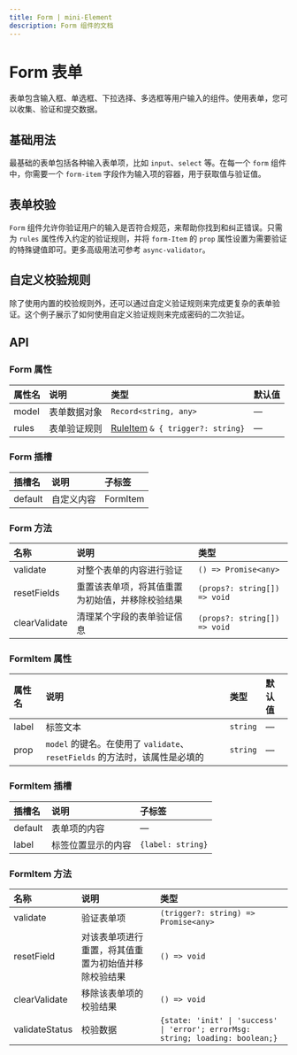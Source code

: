 ```yaml
---
title: Form | mini-Element
description: Form 组件的文档
---
```


# Form 表单

表单包含输入框、单选框、下拉选择、多选框等用户输入的组件。使用表单，您可以收集、验证和提交数据。

## 基础用法

最基础的表单包括各种输入表单项，比如 `input`、`select` 等。在每一个 `form` 组件中，你需要一个 `form-item` 字段作为输入项的容器，用于获取值与验证值。

<preview path="../demo/Form/Basic.vue" title="基础用法" description="基础的表单使用示例"></preview>

## 表单校验

`Form` 组件允许你验证用户的输入是否符合规范，来帮助你找到和纠正错误。只需为 `rules` 属性传入约定的验证规则，并将 `form-Item` 的 `prop` 属性设置为需要验证的特殊键值即可。更多高级用法可参考 `async-validator`。

<preview path="../demo/Form/Validate.vue" title="表单校验" description="使用验证规则的表单示例"></preview>

## 自定义校验规则

除了使用内置的校验规则外，还可以通过自定义验证规则来完成更复杂的表单验证。这个例子展示了如何使用自定义验证规则来完成密码的二次验证。

<preview path="../demo/Form/CustomValidate.vue" title="自定义校验规则" description="使用自定义校验规则的表单示例"></preview>

## API

### Form 属性

| 属性名 | 说明         | 类型                                                                                                         | 默认值 |
| :----- | :----------- | :----------------------------------------------------------------------------------------------------------- | :----- |
| model  | 表单数据对象 | `Record<string, any>`                                                                                        | —      |
| rules  | 表单验证规则 | [RuleItem](https://github.com/yiminghe/async-validator/blob/master/src/interface.ts) `& { trigger?: string}` | —      |

### Form 插槽

| 插槽名  | 说明       | 子标签   |
| :------ | :--------- | :------- |
| default | 自定义内容 | FormItem |

### Form 方法

| 名称          | 说明                                             | 类型                         |
| :------------ | :----------------------------------------------- | :--------------------------- |
| validate      | 对整个表单的内容进行验证                         | `() => Promise<any>`         |
| resetFields   | 重置该表单项，将其值重置为初始值，并移除校验结果 | `(props?: string[]) => void` |
| clearValidate | 清理某个字段的表单验证信息                       | `(props?: string[]) => void` |

### FormItem 属性

| 属性名 | 说明                                                                          | 类型     | 默认值 |
| :----- | :---------------------------------------------------------------------------- | :------- | :----- |
| label  | 标签文本                                                                      | `string` | —      |
| prop   | `model` 的键名。在使用了 `validate`、`resetFields` 的方法时，该属性是必填的   | `string` | —      |

### FormItem 插槽

| 插槽名  | 说明               | 子标签            |
| :------ | :----------------- | :---------------- |
| default | 表单项的内容       | —                 |
| label   | 标签位置显示的内容 | `{label: string}` |

### FormItem 方法

| 名称           | 说明                                                 | 类型                                                                           |
| :------------- | :--------------------------------------------------- | :----------------------------------------------------------------------------- |
| validate       | 验证表单项                                           | `(trigger?: string) => Promise<any>`                                          |
| resetField     | 对该表单项进行重置，将其值重置为初始值并移除校验结果 | `() => void`                                                                   |
| clearValidate  | 移除该表单项的校验结果                               | `() => void`                                                                   |
| validateStatus | 校验数据                                             | `{state: 'init' \| 'success' \| 'error'; errorMsg: string; loading: boolean;}` |
